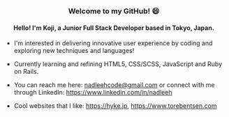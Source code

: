 <h3 align="center"> Welcome to my GitHub! 😄 </h3>

<h4 align="center"> Hello! I'm Koji, a Junior Full Stack Developer based in Tokyo, Japan. </h4>

- I'm interested in delivering innovative user experience by coding and exploring new techniques and languages!
  
- Currently learning and refining HTML5, CSS/SCSS, JavaScript and Ruby on Rails.
  
- You can reach me here: nadleehcode@gmail.com or connect with me through LinkedIn: https://www.linkedin.com/in/nadleeh

- Cool websites that I like: https://hyke.jp, https://www.torebentsen.com

<!---
imnadleeh/imnadleeh is a ✨ special ✨ repository because its `README.md` (this file) appears on your GitHub profile.
You can click the Preview link to take a look at your changes.
--->
